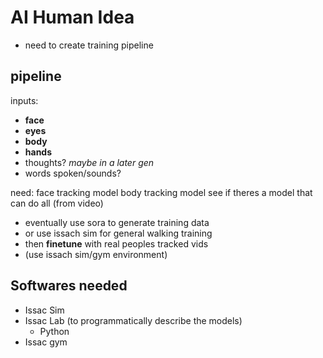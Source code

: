 # AI Human Idea

- need to create training pipeline

## pipeline

inputs:
- **face**
- **eyes**
- **body**
- **hands**
- thoughts? *maybe in a later gen*
- words spoken/sounds?

need:
face tracking model
body tracking model
see if theres a model that can do all
(from video)
- eventually use sora to generate training data
- or use issach sim for general walking training
- then **finetune** with real peoples tracked vids
- (use issach sim/gym environment)


## Softwares needed

- Issac Sim
- Issac Lab (to programmatically describe the models)
	- Python
- Issac gym



